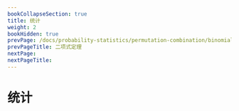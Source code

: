 ```yaml
---
bookCollapseSection: true
title: 统计
weight: 2
bookHidden: true
prevPage: /docs/probability-statistics/permutation-combination/binomial-theorem
prevPageTitle: 二项式定理
nextPage: 
nextPageTitle: 
---
```


# 统计

